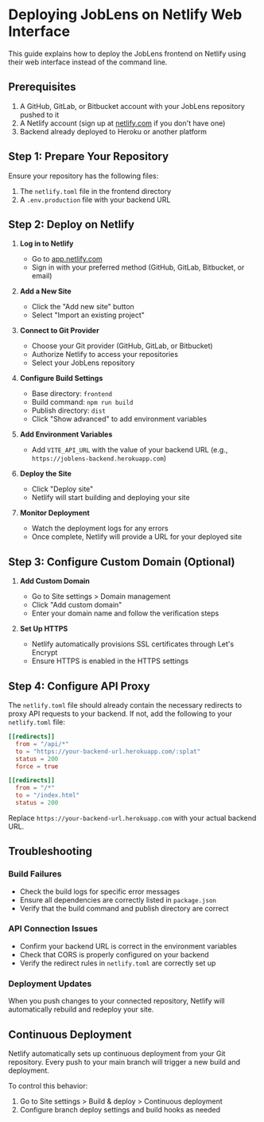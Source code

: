 # Deploying JobLens on Netlify Web Interface

This guide explains how to deploy the JobLens frontend on Netlify using their web interface instead of the command line.

## Prerequisites

1. A GitHub, GitLab, or Bitbucket account with your JobLens repository pushed to it
2. A Netlify account (sign up at [netlify.com](https://netlify.com) if you don't have one)
3. Backend already deployed to Heroku or another platform

## Step 1: Prepare Your Repository

Ensure your repository has the following files:

1. The `netlify.toml` file in the frontend directory
2. A `.env.production` file with your backend URL

## Step 2: Deploy on Netlify

1. **Log in to Netlify**
   - Go to [app.netlify.com](https://app.netlify.com/)
   - Sign in with your preferred method (GitHub, GitLab, Bitbucket, or email)

2. **Add a New Site**
   - Click the "Add new site" button
   - Select "Import an existing project"

3. **Connect to Git Provider**
   - Choose your Git provider (GitHub, GitLab, or Bitbucket)
   - Authorize Netlify to access your repositories
   - Select your JobLens repository

4. **Configure Build Settings**
   - Base directory: `frontend`
   - Build command: `npm run build`
   - Publish directory: `dist`
   - Click "Show advanced" to add environment variables

5. **Add Environment Variables**
   - Add `VITE_API_URL` with the value of your backend URL (e.g., `https://joblens-backend.herokuapp.com`)

6. **Deploy the Site**
   - Click "Deploy site"
   - Netlify will start building and deploying your site

7. **Monitor Deployment**
   - Watch the deployment logs for any errors
   - Once complete, Netlify will provide a URL for your deployed site

## Step 3: Configure Custom Domain (Optional)

1. **Add Custom Domain**
   - Go to Site settings > Domain management
   - Click "Add custom domain"
   - Enter your domain name and follow the verification steps

2. **Set Up HTTPS**
   - Netlify automatically provisions SSL certificates through Let's Encrypt
   - Ensure HTTPS is enabled in the HTTPS settings

## Step 4: Configure API Proxy

The `netlify.toml` file should already contain the necessary redirects to proxy API requests to your backend. If not, add the following to your `netlify.toml` file:

```toml
[[redirects]]
  from = "/api/*"
  to = "https://your-backend-url.herokuapp.com/:splat"
  status = 200
  force = true

[[redirects]]
  from = "/*"
  to = "/index.html"
  status = 200
```

Replace `https://your-backend-url.herokuapp.com` with your actual backend URL.

## Troubleshooting

### Build Failures

- Check the build logs for specific error messages
- Ensure all dependencies are correctly listed in `package.json`
- Verify that the build command and publish directory are correct

### API Connection Issues

- Confirm your backend URL is correct in the environment variables
- Check that CORS is properly configured on your backend
- Verify the redirect rules in `netlify.toml` are correctly set up

### Deployment Updates

When you push changes to your connected repository, Netlify will automatically rebuild and redeploy your site.

## Continuous Deployment

Netlify automatically sets up continuous deployment from your Git repository. Every push to your main branch will trigger a new build and deployment.

To control this behavior:

1. Go to Site settings > Build & deploy > Continuous deployment
2. Configure branch deploy settings and build hooks as needed